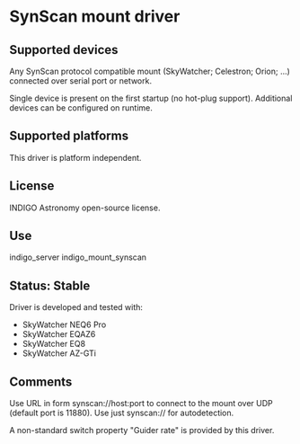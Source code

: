 # SynScan mount driver

## Supported devices

Any SynScan protocol compatible mount (SkyWatcher; Celestron; Orion; ...) connected over serial port or network.

Single device is present on the first startup (no hot-plug support). Additional devices can be configured on runtime.

## Supported platforms

This driver is platform independent.

## License

INDIGO Astronomy open-source license.

## Use

indigo_server indigo_mount_synscan

## Status: Stable

Driver is developed and tested with:
* SkyWatcher NEQ6 Pro
* SkyWatcher EQAZ6
* SkyWatcher EQ8
* SkyWatcher AZ-GTi

## Comments

Use URL in form synscan://host:port to connect to the mount over UDP (default port is 11880). Use just synscan:// for autodetection.

A non-standard switch property "Guider rate" is provided by this driver.
